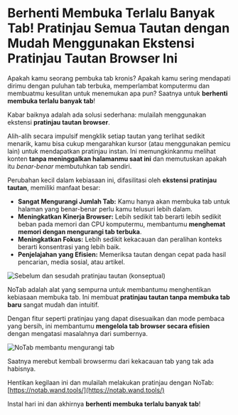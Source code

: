 # Berhenti Membuka Terlalu Banyak Tab! Pratinjau Semua Tautan dengan Mudah Menggunakan Ekstensi Pratinjau Tautan Browser Ini

Apakah kamu seorang pembuka tab kronis? Apakah kamu sering mendapati dirimu dengan puluhan tab terbuka, memperlambat komputermu dan membuatmu kesulitan untuk menemukan apa pun? Saatnya untuk **berhenti membuka terlalu banyak tab**!

Kabar baiknya adalah ada solusi sederhana: mulailah menggunakan ekstensi **pratinjau tautan browser**.

Alih-alih secara impulsif mengklik setiap tautan yang terlihat sedikit menarik, kamu bisa cukup mengarahkan kursor (atau menggunakan pemicu lain) untuk mendapatkan pratinjau instan. Ini memungkinkanmu melihat konten **tanpa meninggalkan halamanmu saat ini** dan memutuskan apakah itu *benar-benar* membutuhkan tab sendiri.

Perubahan kecil dalam kebiasaan ini, difasilitasi oleh **ekstensi pratinjau tautan**, memiliki manfaat besar:

*   **Sangat Mengurangi Jumlah Tab:** Kamu hanya akan membuka tab untuk halaman yang benar-benar perlu kamu telusuri lebih dalam.
*   **Meningkatkan Kinerja Browser:** Lebih sedikit tab berarti lebih sedikit beban pada memori dan CPU komputermu, membantumu **menghemat memori dengan mengurangi tab terbuka**.
*   **Meningkatkan Fokus:** Lebih sedikit kekacauan dan peralihan konteks berarti konsentrasi yang lebih baik.
*   **Penjelajahan yang Efisien:** Memeriksa tautan dengan cepat pada hasil pencarian, media sosial, atau artikel.

![Sebelum dan sesudah pratinjau tautan (konseptual)](images/notab1.png)

NoTab adalah alat yang sempurna untuk membantumu menghentikan kebiasaan membuka tab. Ini membuat **pratinjau tautan tanpa membuka tab baru** sangat mudah dan intuitif.

Dengan fitur seperti pratinjau yang dapat disesuaikan dan mode pembaca yang bersih, ini membantumu **mengelola tab browser secara efisien** dengan mengatasi masalahnya dari sumbernya.

![NoTab membantu mengurangi tab](images/notab2.png)

Saatnya merebut kembali browsermu dari kekacauan tab yang tak ada habisnya.

Hentikan kegilaan ini dan mulailah melakukan pratinjau dengan NoTab: [https://notab.wand.tools/](https://notab.wand.tools/)

Instal hari ini dan akhirnya **berhenti membuka terlalu banyak tab**!
